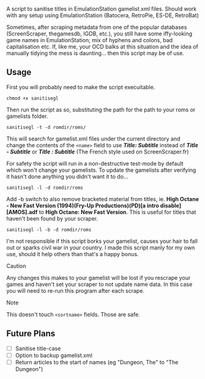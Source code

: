 A script to sanitise titles in EmulationStation gamelist.xml files. Should work with any setup using EmulationStation (Batocera, RetroPie, ES-DE, RetroBat)

Sometimes, after scraping metadata from one of the popular databases (ScreenScraper, thegamesdb, IGDB, etc.), you still have some iffy-looking game names in EmulationStation; mix of hyphens and colons, bad capitalisation etc. If, like me, your OCD balks at this situation and the idea of manually tidying the mess is daunting... then this script may be of use.

## Usage ##

First you will probably need to make the script execuitable.

```
chmod +x sanitisegl
```

Then run the script as so, substituting the path for the path to your roms or gamelists folder.

```
sanitisegl -t -d romdir/roms/
```

This will search for gamelist.xml files under the current directory and change the contents of the `<name>` field to use ***Title: Subtitle*** instead of ***Title - Subtitle*** or ***Title : Subtitle*** (The French style used on ScreenScraper.fr)

For safety the script will run in a non-destructive test-mode by default which won't change your gamelists. To update the gamelists after verifying it hasn't done anything you didn't want it to do...

```
sanitisegl -l -d romdir/roms
```

Add -b switch to also remove bracketed material from titles, ie. **High Octane - New Fast Version (1994)(Fry-Up Productions)(PD)[a intro disable][AMOS].adf** to **High Octane: New Fast Version**. This is useful for titles that haven't been found by your scraper.

```
sanitisegl -l -b -d romdir/roms
```

I'm not responsible if this script borks your gamelist, causes your hair to fall out or sparks civil war in your country. I made this script manly for my own use, should it help others than that's a happy bonus.

> [!CAUTION]
> Any changes this makes to your gamelist will be lost if you rescrape your games and haven't set your scraper to not update name data. In this case you will need to re-run this program after each scrape.

> [!NOTE]
> This doesn't touch `<sortname>` fields. Those are safe.

## Future Plans ##

- [ ] Sanitise title-case
- [ ] Option to backup gamelist.xml
- [ ] Return articles to the start of names (eg "Dungeon, The" to "The Dungeon")
